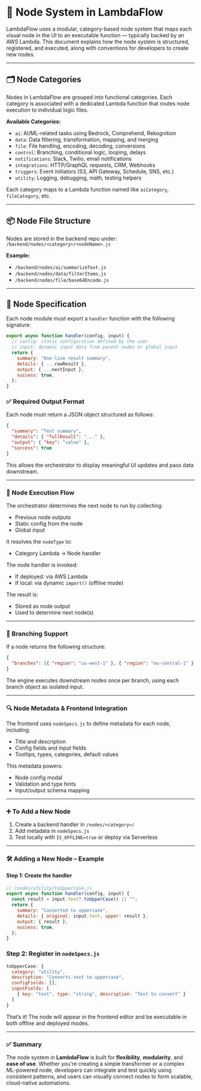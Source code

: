 # 🧩 Node System in LambdaFlow

LambdaFlow uses a modular, category-based node system that maps each visual node in the UI to an executable function — typically backed by an AWS Lambda. This document explains how the node system is structured, registered, and executed, along with conventions for developers to create new nodes.

---

## 🗂️ Node Categories

Nodes in LambdaFlow are grouped into functional categories. Each category is associated with a dedicated Lambda function that routes node execution to individual logic files.

**Available Categories:**

- `ai`: AI/ML-related tasks using Bedrock, Comprehend, Rekognition
- `data`: Data filtering, transformation, mapping, and merging
- `file`: File handling, encoding, decoding, conversions
- `control`: Branching, conditional logic, looping, delays
- `notifications`: Slack, Twilio, email notifications
- `integrations`: HTTP/GraphQL requests, CRM, Webhooks
- `triggers`: Event initiators (S3, API Gateway, Schedule, SNS, etc.)
- `utility`: Logging, debugging, math, testing helpers

Each category maps to a Lambda function named like `aiCategory`, `fileCategory`, etc.

---

## 📦 Node File Structure

Nodes are stored in the backend repo under:
`/backend/nodes/<category>/<nodeName>.js`


**Example:**
- `/backend/nodes/ai/summarizeText.js`
- `/backend/nodes/data/filterItems.js`
- `/backend/nodes/file/base64Encode.js`

---

## 🧠 Node Specification

Each node module must export a `handler` function with the following signature:

```js
export async function handler(config, input) {
  // config: static configuration defined by the user
  // input: dynamic input data from parent nodes or global input
  return {
    summary: "One-line result summary",
    details: { ...rawResult },
    output: { ...nextInput },
    success: true,
  };
}
```

### ✅ Required Output Format

Each node must return a JSON object structured as follows:

```json
{
  "summary": "Text summary",
  "details": { "fullResult": "..." },
  "output": { "key": "value" },
  "success": true
}
```

This allows the orchestrator to display meaningful UI updates and pass data downstream.

---

### 🧭 Node Execution Flow

The orchestrator determines the next node to run by collecting:

- Previous node outputs
- Static config from the node
- Global input

It resolves the `nodeType` to:

- Category Lambda → Node handler

The node handler is invoked:

- If deployed: via AWS Lambda
- If local: via dynamic `import()` (offline mode)

The result is:

- Stored as node output
- Used to determine next node(s)

---

### 🔁 Branching Support

If a node returns the following structure:

```json
{
  "branches": [{ "region": "us-west-1" }, { "region": "eu-central-1" }]
}
```

The engine executes downstream nodes once per branch, using each branch object as isolated input.

---

### 🔍 Node Metadata & Frontend Integration

The frontend uses `nodeSpecs.js` to define metadata for each node, including:

- Title and description
- Config fields and input fields
- Tooltips, types, categories, default values

This metadata powers:

- Node config modal
- Validation and type hints
- Input/output schema mapping

---

### ➕ To Add a New Node

1. Create a backend handler in `/nodes/<category>/`
2. Add metadata in `nodeSpecs.js`
3. Test locally with `IS_OFFLINE=true` or deploy via Serverless

---

### 🛠️ Adding a New Node – Example

#### Step 1: Create the handler

```js
// /nodes/utility/toUpperCase.js
export async function handler(config, input) {
  const result = input.text?.toUpperCase() || "";
  return {
    summary: "Converted to uppercase",
    details: { original: input.text, upper: result },
    output: { result },
    success: true,
  };
}
```

### Step 2: Register in `nodeSpecs.js`

```js
toUpperCase: {
  category: "utility",
  description: "Converts text to uppercase",
  configFields: [],
  inputFields: [
    { key: "text", type: "string", description: "Text to convert" }
  ]
}
```

That’s it! The node will appear in the frontend editor and be executable in both offline and deployed modes.

---

### ✅ Summary

The node system in **LambdaFlow** is built for **flexibility**, **modularity**, and **ease of use**. Whether you're creating a simple transformer or a complex ML-powered node, developers can integrate and test quickly using consistent patterns, and users can visually connect nodes to form scalable, cloud-native automations.
